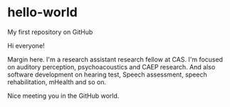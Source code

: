 # hello-world
My first repository on GitHub

Hi everyone!

Margin here. I'm a research assistant research fellow at CAS.
I'm focused on auditory perception, psychoacoustics and CAEP research. And also software development on hearing test, Speech assessment, speech rehabilitation, mHealth and so on.

Nice meeting you in the GitHub world.
